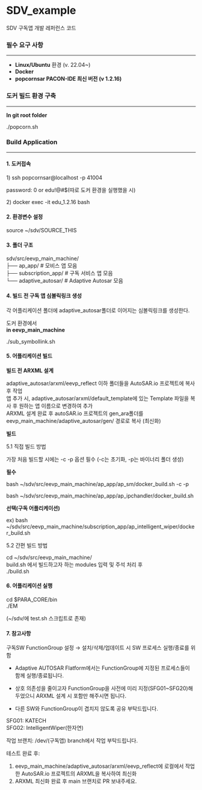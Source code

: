 # SDV_example
SDV 구독앱 개발 레퍼런스 코드

### 필수 요구 사항
---
- **Linux/Ubuntu** 환경 (v. 22.04~)
- **Docker**
- **popcornsar PACON-IDE 최신 버전 (v 1.2.16)**

### 도커 빌드 환경 구축
---
**In git root folder**

./popcorn.sh

### Build Application
---
#### 1. 도커접속

1\) ssh popcornsar@localhost -p 41004

password: 0 or edu!@#$(따로 도커 환경을 실행했을 시)

2\) docker exec -it edu_1.2.16 bash

#### 2. 환경변수 설정

source ~/sdv/SOURCE_THIS

#### 3. 폴더 구조

sdv/src/eevp_main_machine/  
├── ap_app/ # 모비스 앱 모음  
├── subscription_app/ # 구독 서비스 앱 모음  
└── adaptive_autosar/ # Adaptive Autosar 모음  

#### 4. 빌드 전 구독 앱 심볼릭링크 생성

각 어플리케이션 폴더에 adaptive_autosar폴더로 이어지는 심볼릭링크를 생성한다.

도커 환경에서  
**in eevp_main_machine**

./sub_symbollink.sh

#### 5. 어플리케이션 빌드

****빌드 전 ARXML 설계****

adaptive_autosar/arxml/eevp_reflect 이하 폴더들을 AutoSAR.io 프로젝트에 복사 후 작업  
앱 추가 시, adaptive_autosar/arxml/default_template에 있는 Template 파일을 복사 후 원하는 앱 이름으로 변경하여 추가  
ARXML 설계 완료 후 autoSAR.io 프로젝트의 gen_ara폴더를 eevp_main_machine/adaptive_autosar/gen/ 경로로 복사 (최신화)  

****빌드****

5.1 직접 빌드 방법

가장 처음 빌드할 시에는 -c -p 옵션 필수 (-c는 초기화, -p는 바이너리 폴더 생성)

****필수****

bash ~/sdv/src/eevp_main_machine/ap_app/ap_sm/docker_build.sh -c -p

bash ~/sdv/src/eevp_main_machine/ap_app/ap_ipchandler/docker_build.sh

****선택(구독 어플리케이션)****

ex) bash ~/sdv/src/eevp_main_machine/subscription_app/ap_intelligent_wiper/docker_build.sh

5.2 간편 빌드 방법

cd ~/sdv/src/eevp_main_machine/  
build.sh 에서 빌드하고자 하는 modules 입력 및 주석 처리 후  
./build.sh

#### 6. 어플리케이션 실행

cd $PARA_CORE/bin  
./EM

(~/sdv/에 test.sh 스크립트로 존재)

#### 7. 참고사항  
구독SW FunctionGroup 설정 → 설치/삭제/업데이트 시 SW 프로세스 실행/종료를 위함

- Adaptive AUTOSAR Flatform에서는 FunctionGroup에 지정된 프로세스들이 함께 실행/종료됩니다.

- 상호 의존성을 줄이고자 FunctionGroup을 사전에 미리 지정(SFG01~SFG20)해두었으니 ARXML 설계 시 포함만 해주시면 됩니다.

- 다른 SW와 FunctionGroup이 겹치지 않도록 공유 부탁드립니다.

SFG01: KATECH  
SFG02: IntelligentWiper(한자연)  

작업 브랜치: /dev/(구독앱) branch에서 작업 부탁드립니다.

테스트 완료 후:
1. eevp_main_machine/adaptive_autosar/arxml/eevp_reflect에 로컬에서 작업한 AutoSAR.io 프로젝트의 ARXML을 복사하여 최신화  
2. ARXML 최신화 완료 후 main 브랜치로 PR 보내주세요.

